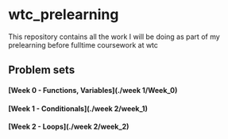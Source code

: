 # wtc_prelearning

This repository contains all the work I will be doing as part of my prelearning before fulltime coursework at wtc


## Problem sets
#### [Week 0 - Functions, Variables](./week 1/Week_0)
#### [Week 1 - Conditionals](./week 2/week_1)
#### [Week 2 - Loops](./week 2/week_2)
